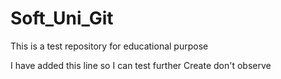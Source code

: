 # Soft_Uni_Git
This is a test repository for educational purpose


I have added this line so I can test further 
Create don't observe